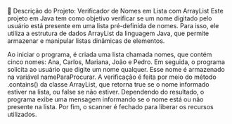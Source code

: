 📝 Descrição do Projeto: Verificador de Nomes em Lista com ArrayList
Este projeto em Java tem como objetivo verificar se um nome digitado pelo usuário está presente em uma lista pré-definida de nomes. Para isso, ele utiliza a estrutura de dados ArrayList da linguagem Java, que permite armazenar e manipular listas dinâmicas de elementos.

Ao iniciar o programa, é criada uma lista chamada nomes, que contém cinco nomes: Ana, Carlos, Mariana, João e Pedro. Em seguida, o programa solicita ao usuário que digite um nome qualquer. Esse nome é armazenado na variável nameParaProcurar.
A verificação é feita por meio do método .contains() da classe ArrayList, que retorna true se o nome informado estiver na lista, ou false se não estiver. Dependendo do resultado, o programa exibe uma mensagem informando se o nome está ou não presente na lista.
Por fim, o scanner é fechado para liberar os recursos utilizados.
